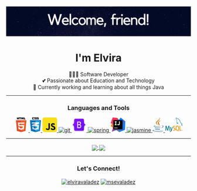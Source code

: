 <p align="center">
  <img src="welcome-banner.png" alt="Welcome, friend!" />
</p>

<h1 align="center">I'm Elvira</h1>

<p align="center">
  👩🏻‍💻 Software Developer<br>
  💕 Passionate about Education and Technology<br>
  🔭 Currently working and learning about all things Java
</p>

---

<h3 align="center">Languages and Tools</h3>
<p align="center"> 
  <a href="https://developer.mozilla.org/en-US/docs/Web/HTML" target="_blank"> <img src="img/html-logo.png" alt="html5" width="40" height="40"/> </a> 
  <a href="https://developer.mozilla.org/en-US/docs/Web/CSS" target="_blank"> <img src="img/css-logo.png" alt="css3" width="30" height="40"/> </a> 
  <a href="https://developer.mozilla.org/en-US/docs/Web/JavaScript" target="_blank"> <img src="img/javascript-logo.png" alt="javascript" width="40" height="40"/> </a> 
  <a href="https://git-scm.com/" target="_blank"> <img src="https://www.vectorlogo.zone/logos/git-scm/git-scm-icon.svg" alt="git" width="40" height="40"/> </a> 
  <a href="https://getbootstrap.com" target="_blank"> <img src="img/bootstrap-logo.png" alt="bootstrap" width="40" height="40"/> </a> 
  <a href="https://spring.io/" target="_blank"> <img src="https://www.vectorlogo.zone/logos/springio/springio-icon.svg" alt="spring" width="40" height="40"/> </a> 
  <a href="https://www.jetbrains.com/idea/" target="_blank"> <img src="img/intellij-idea.png" alt="intellij" width="40" height="40"/> </a> 
  <a href="https://jasmine.github.io/" target="_blank"> <img src="https://www.vectorlogo.zone/logos/jasmine/jasmine-icon.svg" alt="jasmine" width="40" height="40"/> </a> 
  <a href="https://www.java.com" target="_blank"> <img src="img/java-logo.png" alt="java" width="30" height="40"/> </a> 
  <a href="https://www.mysql.com/" target="_blank"> <img src="img/mysql-logo.png" alt="mysql" width="50" height="40"/> </a> 
</p>

---

<p align="center">
  <a href="https://github.com/anuraghazra/github-readme-stats" title="Go to Source">
    <img width=350px align="center" src="https://github-readme-stats.vercel.app/api/top-langs/?username=elviravaladez&layout=compact&theme=nightowl">
  </a>
  <a href="https://github.com/anuraghazra/github-readme-stats" title="Go to Source">
    <img width=350px align="center" src="https://github-readme-stats.elviravaladez.vercel.app/api?username=elviravaladez&show_icons=true&theme=nightowl">
  </a>
</p>

---

<h3 align="center">Let's Connect! </h3>
<p align="center">
  <a href="https://linkedin.com/in/elviravaladez" title="elviravaladez" target="blank"><img align="center" src="https://cdn.jsdelivr.net/npm/simple-icons@3.0.1/icons/linkedin.svg" alt="elviravaladez" height="30" width="40" /></a>
  <a href="https://twitter.com/msevaladez" title="@msevaladez" target="blank"><img align="center" src="https://cdn.jsdelivr.net/npm/simple-icons@3.0.1/icons/twitter.svg" alt="msevaladez" height="30" width="40" /></a>
</p>
